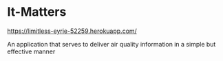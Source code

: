 # It-Matters 

https://limitless-eyrie-52259.herokuapp.com/

An application that serves to deliver air quality information in a simple but effective manner
